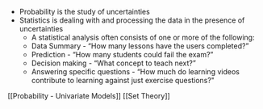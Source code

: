 * Probability is the study of uncertainties
* Statistics is dealing with and processing the data in the presence of uncertainties
	* A statistical analysis often consists of one or more of the following: 
	* Data Summary - “How many lessons have the users completed?” 
	* Prediction - “How many students could fail the exam?”
	* Decision making - “What concept to teach next?” 
	* Answering specific questions - “How much do learning videos contribute to learning against just exercise questions?" 

[[Probability - Univariate Models]]
[[Set Theory]]

